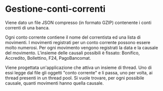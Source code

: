 # Gestione-conti-correnti

Viene dato un file JSON compresso (in formato GZIP) contenente i conti correnti di una banca.

Ogni conto corrente contiene il nome del correntista ed una lista di movimenti.
I movimenti registrati per un conto corrente possono essere molto numerosi.
Per ogni movimento vengono registrati la data e la causale del movimento.
L'insieme delle causali possibili è fissato: Bonifico, Accredito, Bollettino, F24, PagoBancomat.

Viene progettata un'applicazione che attiva un insieme di thread.
Uno di essi legge dal file gli oggetti "conto corrente" e li passa, uno per volta, ai thread presenti in un thread pool.
Si vuole trovare, per ogni possibile causale, quanti movimenti hanno quella causale.
